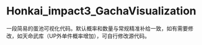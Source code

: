 # Honkai_impact3_GachaVisualization
一段简易的蛋池可视化代码。默认概率和数量与常规精准补给一致，如有需要修改，如天命武库（UP外单件概率增加），可自行修改源代码。
